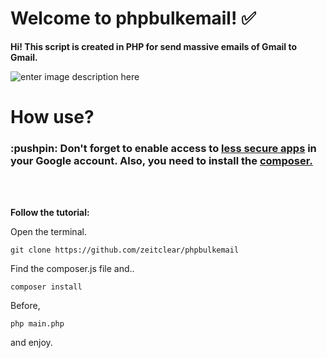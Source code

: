 # Welcome to phpbulkemail! :white_check_mark:

**Hi! This script is created in PHP for send massive emails of Gmail to Gmail.**

![enter image description here](https://i.imgur.com/GBCGrWg.png)

# How use?
<h3>:pushpin: Don't forget to enable access to <a href="https://myaccount.google.com/lesssecureapps">less secure apps</a> in your Google account. Also, you need to install the <a href="https://getcomposer.org/">composer.</a></h3><br><br>


**Follow the tutorial:**

Open the terminal.

    git clone https://github.com/zeitclear/phpbulkemail
 
Find the composer.js file and..

    composer install

Before,

    php main.php

and enjoy.



